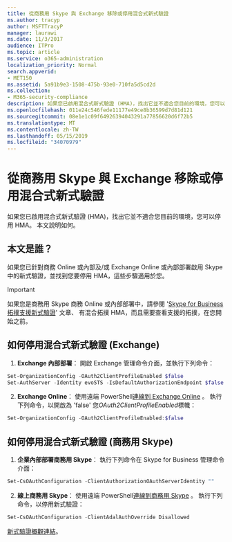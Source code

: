 ```yaml
---
title: 從商務用 Skype 與 Exchange 移除或停用混合式新式驗證
ms.author: tracyp
author: MSFTTracyP
manager: laurawi
ms.date: 11/3/2017
audience: ITPro
ms.topic: article
ms.service: o365-administration
localization_priority: Normal
search.appverid:
- MET150
ms.assetid: 5a91b9e3-1508-475b-93e0-710fa5d5cd2d
ms.collection:
- M365-security-compliance
description: 如果您已啟用混合式新式驗證 (HMA)，找出它並不適合您目前的環境，您可以停用 HMA。 本文說明如何。
ms.openlocfilehash: 011e24c546fede11177e49ce8b36599d7d81d121
ms.sourcegitcommit: 08e1e1c09f64926394043291a77856620d6f72b5
ms.translationtype: MT
ms.contentlocale: zh-TW
ms.lasthandoff: 05/15/2019
ms.locfileid: "34070979"
---
```

# <a name="removing-or-disabling-hybrid-modern-authentication-from-skype-for-business-and-exchange"></a>從商務用 Skype 與 Exchange 移除或停用混合式新式驗證

如果您已啟用混合式新式驗證 (HMA)，找出它並不適合您目前的環境，您可以停用 HMA。 本文說明如何。
  
## <a name="who-is-this-article-for"></a>本文是誰？

如果您已針對商務 Online 或內部及/或 Exchange Online 或內部部署啟用 Skype 中的新式驗證，並找到您要停用 HMA，這些步驟適用於您。

> [!IMPORTANT]
> 如果您是商務用 Skype 商務 Online 或內部部署中，請參閱 '[Skype for Business 拓撲支援新式驗證](https://technet.microsoft.com/en-us/library/mt803262.aspx)' 文章、 有混合拓撲 HMA，而且需要查看支援的拓撲，在您開始之前。
  
## <a name="how-to-disable-hybrid-modern-authentication-exchange"></a>如何停用混合式新式驗證 (Exchange)

1. **Exchange 內部部署**： 開啟 Exchange 管理命令介面，並執行下列命令： 

```powershell
Set-OrganizationConfig -OAuth2ClientProfileEnabled $false
Set-AuthServer -Identity evoSTS -IsDefaultAuthorizationEndpoint $false
```

2. **Exchange Online**： 使用遠端 PowerShell[連線到 Exchange Online](https://docs.microsoft.com/en-us/powershell/exchange/exchange-online/connect-to-exchange-online-powershell/connect-to-exchange-online-powershell) 。 執行下列命令，以開啟為 'false' 您*OAuth2ClientProfileEnabled*標幟：

```powershell    
Set-OrganizationConfig -OAuth2ClientProfileEnabled:$false
```
    
## <a name="how-to-disable-hybrid-modern-authentication-skype-for-business"></a>如何停用混合式新式驗證 (商務用 Skype)

1. **企業內部部署商務用 Skype**： 執行下列命令在 Skype for Business 管理命令介面：

```powershell
Set-CsOAuthConfiguration -ClientAuthorizationOAuthServerIdentity ""
```

2. **線上商務用 Skype**： 使用遠端 PowerShell[連線到商務用 Skype](https://docs.microsoft.com/en-us/office365/enterprise/powershell/manage-skype-for-business-online-with-office-365-powershell) 。 執行下列命令，以停用新式驗證：

```powershell    
Set-CsOAuthConfiguration -ClientAdalAuthOverride Disallowed
```

[新式驗證概觀連結](hybrid-modern-auth-overview.md)。 
  

